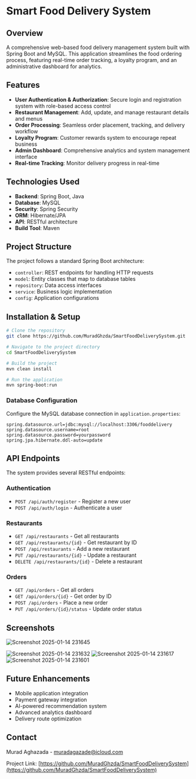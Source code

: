 # Smart Food Delivery System

## Overview
A comprehensive web-based food delivery management system built with Spring Boot and MySQL. This application streamlines the food ordering process, featuring real-time order tracking, a loyalty program, and an administrative dashboard for analytics.

## Features
- **User Authentication & Authorization**: Secure login and registration system with role-based access control
- **Restaurant Management**: Add, update, and manage restaurant details and menus
- **Order Processing**: Seamless order placement, tracking, and delivery workflow
- **Loyalty Program**: Customer rewards system to encourage repeat business
- **Admin Dashboard**: Comprehensive analytics and system management interface
- **Real-time Tracking**: Monitor delivery progress in real-time

## Technologies Used
- **Backend**: Spring Boot, Java
- **Database**: MySQL
- **Security**: Spring Security
- **ORM**: Hibernate/JPA
- **API**: RESTful architecture
- **Build Tool**: Maven

## Project Structure
The project follows a standard Spring Boot architecture:
- `controller`: REST endpoints for handling HTTP requests
- `model`: Entity classes that map to database tables
- `repository`: Data access interfaces
- `service`: Business logic implementation
- `config`: Application configurations

## Installation & Setup
```bash
# Clone the repository
git clone https://github.com/MuradGhzda/SmartFoodDeliverySystem.git

# Navigate to the project directory
cd SmartFoodDeliverySystem

# Build the project
mvn clean install

# Run the application
mvn spring-boot:run
```

### Database Configuration
Configure the MySQL database connection in `application.properties`:
```properties
spring.datasource.url=jdbc:mysql://localhost:3306/fooddelivery
spring.datasource.username=root
spring.datasource.password=yourpassword
spring.jpa.hibernate.ddl-auto=update
```

## API Endpoints
The system provides several RESTful endpoints:

### Authentication
- `POST /api/auth/register` - Register a new user
- `POST /api/auth/login` - Authenticate a user

### Restaurants
- `GET /api/restaurants` - Get all restaurants
- `GET /api/restaurants/{id}` - Get restaurant by ID
- `POST /api/restaurants` - Add a new restaurant
- `PUT /api/restaurants/{id}` - Update a restaurant
- `DELETE /api/restaurants/{id}` - Delete a restaurant

### Orders
- `GET /api/orders` - Get all orders
- `GET /api/orders/{id}` - Get order by ID
- `POST /api/orders` - Place a new order
- `PUT /api/orders/{id}/status` - Update order status

## Screenshots
![Screenshot 2025-01-14 231645](https://github.com/user-attachments/assets/c19eb28d-63c7-477f-b71f-628af6ec303c)

![Screenshot 2025-01-14 231632](https://github.com/user-attachments/assets/b9853202-7797-4e9b-bcd8-45d41a74b539)
![Screenshot 2025-01-14 231617](https://github.com/user-attachments/assets/b8c3f5c3-2657-4780-83fa-b02341b202c3)
![Screenshot 2025-01-14 231601](https://github.com/user-attachments/assets/a6e7e2b2-e9e3-4541-b4b7-bf6f76a95557)

## Future Enhancements
- Mobile application integration
- Payment gateway integration
- AI-powered recommendation system
- Advanced analytics dashboard
- Delivery route optimization

## Contact
Murad Aghazada - muradagazade@icloud.com

Project Link: [https://github.com/MuradGhzda/SmartFoodDeliverySystem](https://github.com/MuradGhzda/SmartFoodDeliverySystem)
